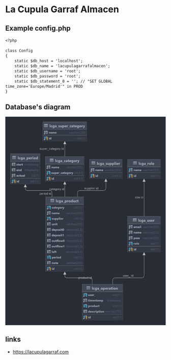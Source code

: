 # La Cupula Garraf Almacen

## Example config.php

```injectablephp
<?php

class Config
{
	static $db_host = 'localhost';
	static $db_name = 'lacupulagarrafalmacen';
	static $db_username = 'root';
	static $db_password = 'root';
	static $db_statement_0 = ''; // "SET GLOBAL time_zone='Europe/Madrid'" in PROD
}
```

## Database's diagram

![image info](./lcga.png)

## links

+ https://lacupulagarraf.com
